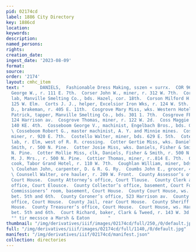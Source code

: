 ```yaml
---
pid: 02174cd
label: 1886 City Directory
key: 1886cd
location: 
keywords: 
description: 
named_persons: 
rights: 
creation_date: 
ingest_date: '2023-08-09'
format: 
source: 
order: '2174'
layout: cmhc_item
text: "      DANIELS,  Fashionable Dress Making, sszen « surrx.  COR 96 cou  Corser
  George W., r. 111 E. 7th.  Corser John W., miner, r. 312 W. 7th.  Corsman F. P.,
  lab, Manville Smelting Co., bds. Hazel, cor. 18th.  Corson Milford H., mining, r.
  125 W. Elm.  Corts J. J., helper, Excelsior Iron Wks, r. 124 W. Sth.  Corwin Herbert
  D., brakeman, r. 405 E. 11th.  Cosgrove Mary Miss, wks. Western Hotel. :  Cosgrove
  Patrick, tapper, Manville Smelting Co., bds. 301 1. 7th.  Cosgrove FP. C., actor,
  124 Harrison av.  Cosgrove Thomas, miner, r. 122 W. 2d.  Coss Maggie Mrs., dressmkr,
  140 KE. 4th.  Cosseboom George V., machinist, Engelbach Bros., bds. Grand Hotel.
  \ Cosseboom Robert G., master machinist, A. Y. and Minnie mines.  Costello Patrick,
  miner, r. 920 E. 7th.  Costello Walter, miner, bds. 629 E. 5th.  Cote Napoleon,
  lab, r. Elm, west of R. R. crossing.  Cotter Gertie Miss, wks. Daniels, Fisher &
  Smith, r. 500 N. Pine.  Cotter Josie Miss, wks. Daniels, Fisher & Smith, r. 500
  N. Pine.  Cotter Mollie Miss, clk, Daniels, Fisher & Smith, r. 500 N. Pine.  Cotter
  M. J. Mrs., r. 500 N. Pine.  Cottier Thomas, miner, r..814 E. 7th.  Cottingham George,
  cook, Tabor Grand Hotel, r. 110 W. 7th.  Coughlan William, miner, bds. 626 E. 5th.
  \ Coulehan John, carpenter, D. & R. G. Ry.  Coumbs John E., grocer, 411 E. 4th.
  \ Counsell Walter, ore hauler, r. 209 W. Front.  County Assessor’s office, basement,
  Court House.  County Attorney’s office, Court Tlouse.  County Clerk and Recorder’s
  office, Court Elousce.  County Collector’s office, basement, Court Fouse.  County
  Commissioners’ room, basement, Court House.  County Court House, ws. Harrison av.,
  bet. 5th and 6th.  County Coroner’s office, 523 Harrison av.  County Court Clerk’s
  office, Court House.  County Jail, rear Court House.  County Sheriff’s office, Court
  House.  County Treasurer’s office, Court House.  Court House, ws. Harrison av.,
  bet. 5th and 6th.  Court Richard, baker, Clark & Tweed, r. 143 W. 3d.  Lowest Prices
  °° tir mecssce a Marsh & Eaton       "
thumbnail: "/img/derivatives/iiif/images/02174cd/full/250,/0/default.jpg"
full: "/img/derivatives/iiif/images/02174cd/full/1140,/0/default.jpg"
manifest: "/img/derivatives/iiif/02174cd/manifest.json"
collection: directories
---
```


